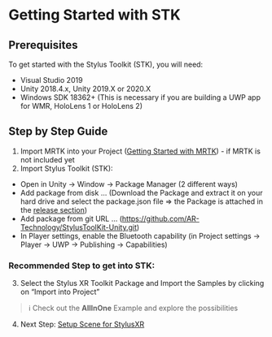 # Getting Started with STK

## Prerequisites

To get started with the Stylus Toolkit (STK), you will need:

* Visual Studio 2019
* Unity 2018.4.x, Unity 2019.X or 2020.X
* Windows SDK 18362+ (This is necessary if you are building a UWP app for WMR, HoloLens 1 or HoloLens 2)

## Step by Step Guide

1. Import MRTK into your Project ([Getting Started with MRTK](https://docs.microsoft.com/de-de/windows/mixed-reality/mrtk-unity/#getting-started-with-mrtk)) - if MRTK is not included yet
2. Import Stylus Toolkit (STK):
  - Open in Unity → Window → Package Manager (2 different ways)
  - Add package from disk … (Download the Package and extract it on your hard drive and select the package.json file => the Package is attached in the [release section](https://github.com/AR-Technology/StylusToolKit-Unity/releases))
  - Add package from git URL … (https://github.com/AR-Technology/StylusToolKit-Unity.git)
  - In Player settings, enable the Bluetooth capability (in Project settings → Player → UWP → Publishing → Capabilities)

### Recommended Step to get into STK:

3. Select the Stylus XR Toolkit Package and Import the Samples by clicking on “Import into Project”

> :information_source: Check out the **AllInOne** Example and explore the possibilities

4. Next Step: [Setup Scene for StylusXR](SETUP_SCENE.md)
